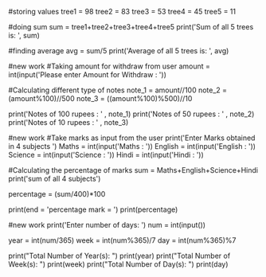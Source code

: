 #storing values
tree1 = 98
tree2 = 83
tree3 = 53
tree4 = 45
tree5 = 11

#doing sum
sum = tree1+tree2+tree3+tree4+tree5
print('Sum of all 5 trees is: ', sum)

#finding average
avg = sum/5
print('Average of all 5 trees is: ', avg)

#new work
#Taking amount for withdraw from user
amount = int(input('Please enter Amount for Withdraw : '))


#Calculating different type of notes
note_1 = amount//100
note_2 = (amount%100)//500
note_3 = ((amount%100)%500)//10

print('Notes of 100 rupees : ' , note_1)
print('Notes of 50 rupees : ' , note_2)
print('Notes of 10 rupees : ' , note_3)

#new work
#Take marks as input from the user
print('Enter Marks obtained in 4 subjects ')
Maths = int(input('Maths : '))
English = int(input('English : '))
Science = int(input('Science : '))
Hindi = int(input('Hindi : '))

#Calculating the percentage of marks
sum = Maths+English+Science+Hindi
print('sum of all 4 subjects')

percentage = (sum/400)*100

print(end = 'percentage mark = ')
print(percentage)

#new work
print('Enter number of days: ')
num = int(input())

year = int(num/365)
week = int(num%365)/7
day = int(num%365)%7

print("Total Number of Year(s): ")
print(year)
print("Total Number of Week(s): ")
print(week)
print("Total Number of Day(s): ")
print(day)
